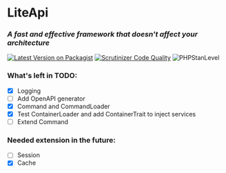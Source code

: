 # LiteApi
### *A fast and effective framework that doesn't affect your architecture*

[![Latest Version on Packagist](https://img.shields.io/packagist/v/pjpawel/light-api.svg?style=flat-square)](https://packagist.org/packages/liteapi/liteapi)
[![Scrutinizer Code Quality](https://scrutinizer-ci.com/g/pjpawel/LightApi/badges/quality-score.png?b=master)](https://scrutinizer-ci.com/g/liteapi/liteapi/?branch=main)
![PHPStanLevel](https://img.shields.io/badge/PHPStan-5%20level-brightgreen.svg?style=flat)

### What's left in TODO:
- [x] Logging
- [ ] Add OpenAPI generator
- [x] Command and CommandLoader
- [x] Test ContainerLoader and add ContainerTrait to inject services
- [ ] Extend Command

### Needed extension in the future:
- [ ] Session
- [x] Cache
